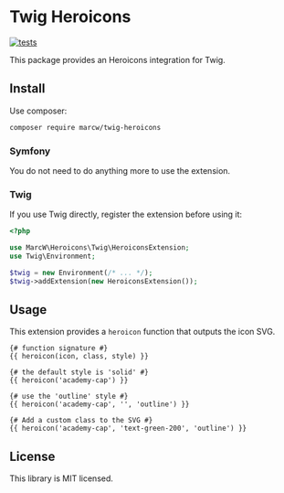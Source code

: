 # Twig Heroicons

[![tests](https://github.com/marcw/twig-heroicons/actions/workflows/php.yml/badge.svg)](https://github.com/marcw/twig-heroicons/actions/workflows/php.yml)

This package provides an Heroicons integration for Twig.

## Install

Use composer:

```bash
composer require marcw/twig-heroicons
```

### Symfony

You do not need to do anything more to use the extension.

### Twig

If you use Twig directly, register the extension before using it:

```php
<?php

use MarcW\Heroicons\Twig\HeroiconsExtension;
use Twig\Environment;

$twig = new Environment(/* ... */);
$twig->addExtension(new HeroiconsExtension());
```

## Usage

This extension provides a `heroicon` function that outputs the icon SVG.

```jinja2
{# function signature #}
{{ heroicon(icon, class, style) }}

{# the default style is 'solid' #}
{{ heroicon('academy-cap') }}

{# use the 'outline' style #}
{{ heroicon('academy-cap', '', 'outline') }}

{# Add a custom class to the SVG #}
{{ heroicon('academy-cap', 'text-green-200', 'outline') }}
```

## License

This library is MIT licensed.

